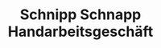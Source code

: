 ---
title: "Schnipp Schnapp Handarbeitsgeschäft"
url: /zwingenberg/schnipp-schnapp-handarbeitsgeschaeft/
shop: Textil
---